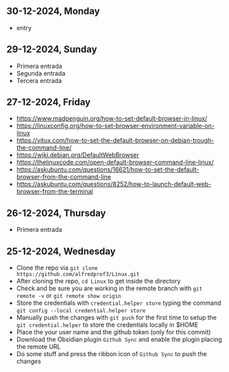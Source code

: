 ## 30-12-2024, Monday
- entry
## 29-12-2024, Sunday
- Primera entrada
- Segunda entrada
- Tercera entrada
## 27-12-2024, Friday
- https://www.madpenguin.org/how-to-set-default-browser-in-linux/
- https://linuxconfig.org/how-to-set-browser-environment-variable-on-linux
- https://vitux.com/how-to-set-the-default-browser-on-debian-trough-the-command-line/
- https://wiki.debian.org/DefaultWebBrowser
- https://thelinuxcode.com/open-default-browser-command-line-linux/
- https://askubuntu.com/questions/16621/how-to-set-the-default-browser-from-the-command-line
- https://askubuntu.com/questions/8252/how-to-launch-default-web-browser-from-the-terminal
## 26-12-2024, Thursday
- Primera entrada
## 25-12-2024, Wednesday
- Clone the repo via `git clone https://github.com/alfredprof3/Linux.git`
- After cloning the repo, `cd Linux`  to get inside the directory
- Check and be sure you are working in the remote branch with `git remote -v` or `git remote show origin`
- Store the credentials with `credential.helper store` typing the command `git config --local credential.helper store`
- Manually push the changes with `git push` for the first time to setup the `git credential.helper` to store the credentials locally in $HOME
- Place the your user name and the github token (only for this commit)
- Download the Obsidian plugin `Github Sync` and enable the plugin placing the remote URL
- Do some stuff and press the ribbon icon of `Github Sync` to push the changes